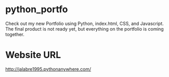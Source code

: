 # python_portfo

Check out my new Portfolio using Python, index.html, CSS, and Javascript. The final product is not ready yet, but everything on the portfolio is coming together. 

# Website URL
http://jalabre1995.pythonanywhere.com/

